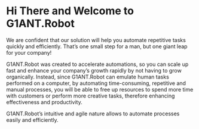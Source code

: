 # Hi There and Welcome to G1ANT.Robot

We are confident that our solution will help you automate repetitive tasks quickly and efficiently. That’s one small step for a man, but one giant leap for your company!

G1ANT.Robot was created to accelerate automations, so you can scale up fast and enhance your company’s growth rapidly by not having to grow organically. Instead, since G1ANT.Robot can emulate human tasks performed on a computer, by automating time-consuming, repetitive and manual processes, you will be able to free up resources to spend more time with customers or perform more creative tasks, therefore enhancing effectiveness and productivity.

G1ANT.Robot’s intuitive and agile nature allows to automate processes easily and efficiently.

